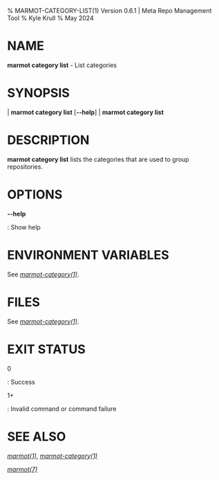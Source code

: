% MARMOT-CATEGORY-LIST(1) Version 0.6.1 | Meta Repo Management Tool
% Kyle Krull
% May 2024

# NAME

**marmot category list** - List categories

# SYNOPSIS

| **marmot category list** [**\-\-help**]
| **marmot category list**

# DESCRIPTION

**marmot category list** lists the categories that are used to group repositories.

# OPTIONS

**-\-help**

: Show help

# ENVIRONMENT VARIABLES

See [*marmot-category(1)*](./marmot-category.1.md).

# FILES

See [*marmot-category(1)*](./marmot-category.1.md).

# EXIT STATUS

0

: Success

1+

: Invalid command or command failure

# SEE ALSO

[*marmot(1)*](./marmot.1.md), [*marmot-category(1)*](./marmot-category.1.md)

[*marmot(7)*](./marmot.7.md)
